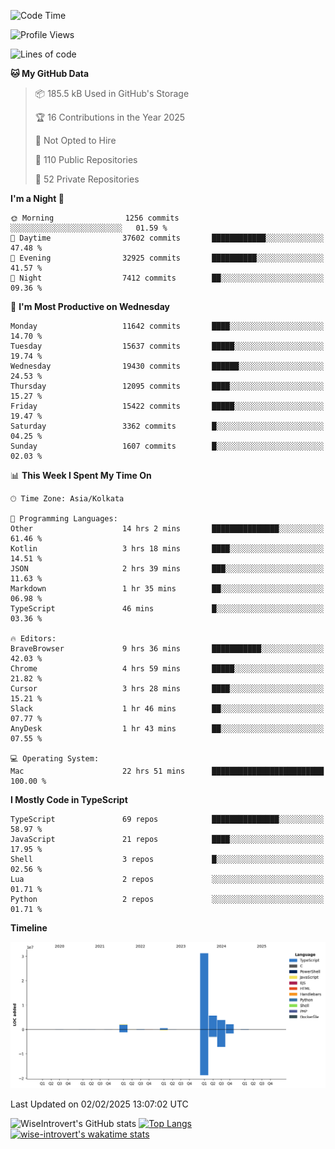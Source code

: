 <!--START_SECTION:waka-->
![Code Time](http://img.shields.io/badge/Code%20Time-2%2C192%20hrs%2032%20mins-blue)

![Profile Views](http://img.shields.io/badge/Profile%20Views-0-blue)

![Lines of code](https://img.shields.io/badge/From%20Hello%20World%20I%27ve%20Written-46.1%20million%20lines%20of%20code-blue)

**🐱 My GitHub Data** 

> 📦 185.5 kB Used in GitHub's Storage 
 > 
> 🏆 16 Contributions in the Year 2025
 > 
> 🚫 Not Opted to Hire
 > 
> 📜 110 Public Repositories 
 > 
> 🔑 52 Private Repositories 
 > 
**I'm a Night 🦉** 

```text
🌞 Morning                1256 commits        ░░░░░░░░░░░░░░░░░░░░░░░░░   01.59 % 
🌆 Daytime                37602 commits       ████████████░░░░░░░░░░░░░   47.48 % 
🌃 Evening                32925 commits       ██████████░░░░░░░░░░░░░░░   41.57 % 
🌙 Night                  7412 commits        ██░░░░░░░░░░░░░░░░░░░░░░░   09.36 % 
```
📅 **I'm Most Productive on Wednesday** 

```text
Monday                   11642 commits       ████░░░░░░░░░░░░░░░░░░░░░   14.70 % 
Tuesday                  15637 commits       █████░░░░░░░░░░░░░░░░░░░░   19.74 % 
Wednesday                19430 commits       ██████░░░░░░░░░░░░░░░░░░░   24.53 % 
Thursday                 12095 commits       ████░░░░░░░░░░░░░░░░░░░░░   15.27 % 
Friday                   15422 commits       █████░░░░░░░░░░░░░░░░░░░░   19.47 % 
Saturday                 3362 commits        █░░░░░░░░░░░░░░░░░░░░░░░░   04.25 % 
Sunday                   1607 commits        █░░░░░░░░░░░░░░░░░░░░░░░░   02.03 % 
```


📊 **This Week I Spent My Time On** 

```text
🕑︎ Time Zone: Asia/Kolkata

💬 Programming Languages: 
Other                    14 hrs 2 mins       ███████████████░░░░░░░░░░   61.46 % 
Kotlin                   3 hrs 18 mins       ████░░░░░░░░░░░░░░░░░░░░░   14.51 % 
JSON                     2 hrs 39 mins       ███░░░░░░░░░░░░░░░░░░░░░░   11.63 % 
Markdown                 1 hr 35 mins        ██░░░░░░░░░░░░░░░░░░░░░░░   06.98 % 
TypeScript               46 mins             █░░░░░░░░░░░░░░░░░░░░░░░░   03.36 % 

🔥 Editors: 
BraveBrowser             9 hrs 36 mins       ███████████░░░░░░░░░░░░░░   42.03 % 
Chrome                   4 hrs 59 mins       █████░░░░░░░░░░░░░░░░░░░░   21.82 % 
Cursor                   3 hrs 28 mins       ████░░░░░░░░░░░░░░░░░░░░░   15.21 % 
Slack                    1 hr 46 mins        ██░░░░░░░░░░░░░░░░░░░░░░░   07.77 % 
AnyDesk                  1 hr 43 mins        ██░░░░░░░░░░░░░░░░░░░░░░░   07.55 % 

💻 Operating System: 
Mac                      22 hrs 51 mins      █████████████████████████   100.00 % 
```

**I Mostly Code in TypeScript** 

```text
TypeScript               69 repos            ███████████████░░░░░░░░░░   58.97 % 
JavaScript               21 repos            ████░░░░░░░░░░░░░░░░░░░░░   17.95 % 
Shell                    3 repos             █░░░░░░░░░░░░░░░░░░░░░░░░   02.56 % 
Lua                      2 repos             ░░░░░░░░░░░░░░░░░░░░░░░░░   01.71 % 
Python                   2 repos             ░░░░░░░░░░░░░░░░░░░░░░░░░   01.71 % 
```



**Timeline**

![Lines of Code chart](https://raw.githubusercontent.com/wise-introvert/wise-introvert/master/assets/bar_graph.png)


 Last Updated on 02/02/2025 13:07:02 UTC
<!--END_SECTION:waka-->

![WiseIntrovert's GitHub stats](https://github-readme-stats.vercel.app/api?username=wise-introvert&count_private=true&show_icons=true)
[![Top Langs](https://github-readme-stats.vercel.app/api/top-langs/?username=wise-introvert&langs_count=10)](https://github.com/anuraghazra/github-readme-stats)
[![wise-introvert's wakatime stats](https://github-readme-stats.vercel.app/api/wakatime?username=wiseintrovert)](https://github.com/anuraghazra/github-readme-stats)
